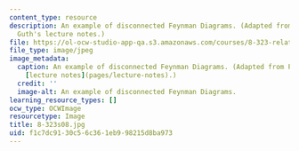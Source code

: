 ```yaml
---
content_type: resource
description: An example of disconnected Feynman Diagrams. (Adapted from Prof. Alan
  Guth's lecture notes.)
file: https://ol-ocw-studio-app-qa.s3.amazonaws.com/courses/8-323-relativistic-quantum-field-theory-i-spring-2008/f1c7dc9130c56c361eb998215d8ba973_8-323s08.jpg
file_type: image/jpeg
image_metadata:
  caption: An example of disconnected Feynman Diagrams. (Adapted from Prof. Alan Guth's
    [lecture notes](pages/lecture-notes).)
  credit: ''
  image-alt: An example of disconnected Feynman Diagrams.
learning_resource_types: []
ocw_type: OCWImage
resourcetype: Image
title: 8-323s08.jpg
uid: f1c7dc91-30c5-6c36-1eb9-98215d8ba973
---
```

